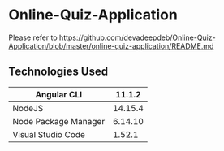 # Online-Quiz-Application
Please refer to https://github.com/devadeepdeb/Online-Quiz-Application/blob/master/online-quiz-application/README.md

## Technologies Used

| Angular CLI | 11.1.2 |
| ------ | ------- |
| NodeJS | 14.15.4 |
| Node Package Manager  | 6.14.10 |
| Visual Studio Code | 1.52.1 |
